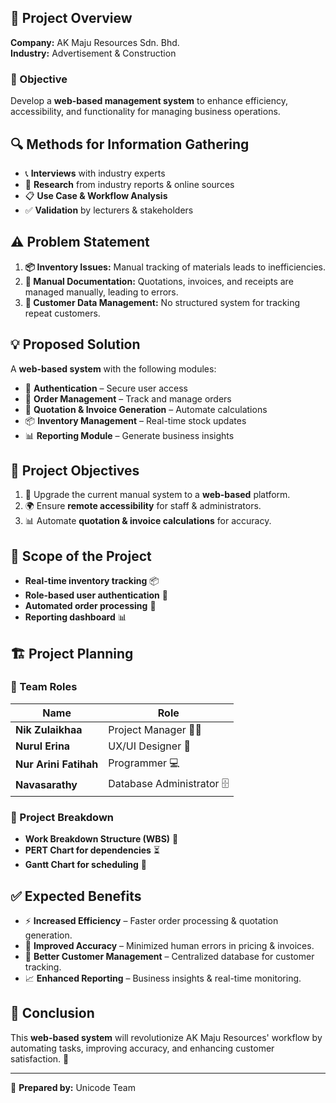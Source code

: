 ## 🏢 Project Overview
**Company:** AK Maju Resources Sdn. Bhd.  
**Industry:** Advertisement & Construction  

### 🚀 Objective
Develop a **web-based management system** to enhance efficiency, accessibility, and functionality for managing business operations.

## 🔍 Methods for Information Gathering
- 📞 **Interviews** with industry experts  
- 📑 **Research** from industry reports & online sources  
- 📋 **Use Case & Workflow Analysis**  
- ✅ **Validation** by lecturers & stakeholders  

## ⚠️ Problem Statement
1. **📦 Inventory Issues:** Manual tracking of materials leads to inefficiencies.  
2. **📜 Manual Documentation:** Quotations, invoices, and receipts are managed manually, leading to errors.  
3. **📂 Customer Data Management:** No structured system for tracking repeat customers.  

## 💡 Proposed Solution
A **web-based system** with the following modules:
- 🔐 **Authentication** – Secure user access  
- 📑 **Order Management** – Track and manage orders  
- 🧾 **Quotation & Invoice Generation** – Automate calculations  
- 📦 **Inventory Management** – Real-time stock updates  
- 📊 **Reporting Module** – Generate business insights  

## 🎯 Project Objectives
1. 🔄 Upgrade the current manual system to a **web-based** platform.  
2. 🌍 Ensure **remote accessibility** for staff & administrators.  
3. 📊 Automate **quotation & invoice calculations** for accuracy.  

## 📌 Scope of the Project
- **Real-time inventory tracking** 📦  
- **Role-based user authentication** 🔑  
- **Automated order processing** 🛒  
- **Reporting dashboard** 📊  

## 🏗️ Project Planning
### 👥 Team Roles
| Name | Role |
|------|------|
| **Nik Zulaikhaa** | Project Manager 👩‍💼 |
| **Nurul Erina** | UX/UI Designer 🎨 |
| **Nur Arini Fatihah** | Programmer 💻 |
| **Navasarathy** | Database Administrator 🗄️ |

### 📅 Project Breakdown
- **Work Breakdown Structure (WBS)** 📌  
- **PERT Chart for dependencies** ⏳  
- **Gantt Chart for scheduling** 📆  

## ✅ Expected Benefits
- ⚡ **Increased Efficiency** – Faster order processing & quotation generation.  
- 🎯 **Improved Accuracy** – Minimized human errors in pricing & invoices.  
- 🤝 **Better Customer Management** – Centralized database for customer tracking.  
- 📈 **Enhanced Reporting** – Business insights & real-time monitoring.  

## 📌 Conclusion
This **web-based system** will revolutionize AK Maju Resources' workflow by automating tasks, improving accuracy, and enhancing customer satisfaction. 🚀  

---
👥 **Prepared by:** Unicode Team  
